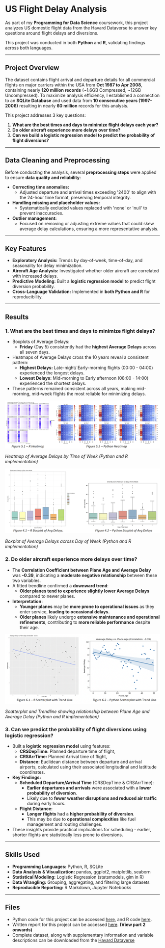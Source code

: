 # US Flight Delay Analysis

As part of my **Programming for Data Science** coursework, this project analyzes US domestic flight data from the Havard Dataverse to answer key questions around flight delays and diversions.

This project was conducted in both **Python** and **R**, validating findings across both languages.

---

## Project Overview

The dataset contains flight arrival and departure details for all commercial flights on major carriers within the USA from **Oct 1987 to Apr 2008**, containing nearly **120 million records** (~1.6GB Compressed, ~12GB Uncompressed). 
To maximize analysis efficiency, I established a connection to an **SQLite Database** and used data from **10 consecutive years (1997-2006)** resulting in nearly **60 million** records for this analysis.

This project addresses 3 key questions:
1. **What are the best times and days to minimize flight delays each year?**  
2. **Do older aircraft experience more delays over time?**  
3. **Can we build a logistic regression model to predict the probability of flight diversions?**

---

## Data Cleaning and Preprocessing

Before conducting the analysis, several **preprocessing steps** were applied to ensure **data quality and reliability**:
- **Correcting time anomalies:**
  - Adjusted departure and arrival times exceeding '2400' to align with the 24-hour time format, preserving temporal integrity.
- **Handling missing and placeholder values:**
  - Systematically excluded values replaced with 'none' or 'null' to prevent inaccuracies.
- **Outlier management:**
  - Focused on removing or adjusting extreme values that could skew average delay calculations, ensuring a more representative analysis.
 
---

## Key Features

- **Exploratory Analysis:** Trends by day-of-week, time-of-day, and seasonality for delay minimization.
- **Aircraft Age Analysis:** Investigated whether older aircraft are correlated with increased delays.
- **Predictive Modeling:** Built a **logistic regression model** to predict flight diversion probability.
- **Cross-Language Validation:** Implemented in **both Python and R** for reproducibility.

---

## Results

### 1. What are the best times and days to minimize flight delays?
- Boxplots of Average Delays:
  -  **Friday** (Day 5) consistently had the **highest Average Delays** across all seven days.
- Heatmaps of Average Delays cross the 10 years reveal a consistent pattern:
  - **Highest Delays:** Late-night/ Early-morning flights (00:00 - 04:00) experienced the longest delays.
  - **Lowest Delays:** Mid-morning to Early afternoon (08:00 - 14:00) experienced the shortest delays.
- These patterns remained consistent across all years, making mid-morning, mid-week flights the most reliable for minimizing delays.

![Heatmap analysis of time of day](Heatmap.png)  

*Heatmap of Average Delays by Time of Week (Python and R implementation)* 

![Boxplot analysis of day of week](Boxplot.png)  

*Boxplot of Average Delays across Day of Week (Python and R implementation)*

### 2. Do older aircraft experience more delays over time?
- The **Correlation Coefficient between Plane Age and Average Delay** was **-0.39**, indicating a **moderate negative relationship** between these two variables.
- A fitted trendline confirmed a **downward trend**:
  - **Older planes tend to experience slightly lower Average Delays** compared to newer planes.
- **Interpretation:**
  - **Younger planes** may be **more prone to operational issues** as they enter service, **leading to occasional delays.**
  - **Older planes** likely undergo **extensive maintenance and operational refinements**, contributing to **more reliable performance** despite their age.

![Trendline of plane age by average delay](Trendline.png)  

*Scatterplot and Trendline showing relationship between Plane Age and Average Delay (Python and R implementation)*

### 3. Can we predict the probability of flight diversions using logistic regression?
- Built a **logistic regression model** using features:
  - **CRSDepTime:** Planned departure time of flight,
  - **CRSArrTime:** Planned Arrival time of flight,
  - **Distance:** Euclidean distance between departure and arrival airports, calculated using their associated longitudinal and latititude coordinates.
- **Key Findings:**
  - **Scheduled Departure/Arrival Time** (CRSDepTime & CRSArrTime):
    - **Earlier departures and arrivals** were associated with a **lower probability of diversion**.
    - Likely due to **fewer weather disruptions and reduced air traffic** during early hours.
  - **Flight Distance:**
    - **Longer flights** had a **higher probability of diversion**.
    - This may be due to **operational complexities** like fuel management and routing challenges.
- These insights provide practical implications for scheduling - earlier, shorter flights are statistically less prone to diversions.

---

## Skills Used

- **Programming Languages:** Python, R, SQLite
- **Data Analysis & Visualization:** pandas, ggplot2, matplotlib, seaborn  
- **Statistical Modeling:** Logistic Regression (statsmodels, glm in R)  
- **Data Wrangling:** Grouping, aggregating, and filtering large datasets  
- **Reproducible Reporting:** R Markdown, Jupyter Notebooks

---

## Files

- Python code for this project can be accessed [here](ST2195_Part_2.ipynb), and R code [here](https://nichkohlas.github.io/US-Flight-Delay-Analysis/220459392_Part_2.html).
- Written report for this project can be accessed [here](ST2195_Final.pdf). **(View part 2 onwards)**
- Complete dataset, along with supplementary information and variable descriptions can be downloaded from the [Havard Dataverse](https://doi.org/10.7910/DVN/HG7NV7)


